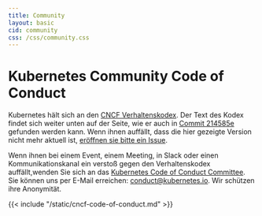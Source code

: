 ```yaml
---
title: Community
layout: basic
cid: community
css: /css/community.css
---
```


<div class="community_main">
<h1>Kubernetes Community Code of Conduct</h1>

Kubernetes hält sich an den
<a href="https://github.com/cncf/foundation/blob/master/code-of-conduct-languages/de.md">CNCF Verhaltenskodex</a>.
Der Text des Kodex findet sich weiter unten auf der Seite, wie er auch in
<a href="https://github.com/cncf/foundation/blob/214585e24aab747fb85c2ea44fbf4a2442e30de6/code-of-conduct-languages/de.md">Commit 214585e</a> gefunden werden kann.
Wenn ihnen auffällt, dass die hier gezeigte Version nicht mehr aktuell ist,
<a href="https://github.com/kubernetes/website/issues/new">eröffnen sie bitte ein Issue</a>.

Wenn ihnen bei einem Event, einem Meeting, in Slack oder einen
Kommunikationskanal ein verstoß gegen den Verhaltenskodex auffällt,wenden Sie sich an das <a href="https://git.k8s.io/community/committee-code-of-conduct">Kubernetes Code of Conduct Committee</a>. 
Sie können uns per E-Mail erreichen: <a href="mailto:conduct@kubernetes.io">conduct@kubernetes.io</a>.
Wir schützen ihre Anonymität.

<div class="cncf_coc_container">
{{< include "/static/cncf-code-of-conduct.md" >}}
</div>
</div>
